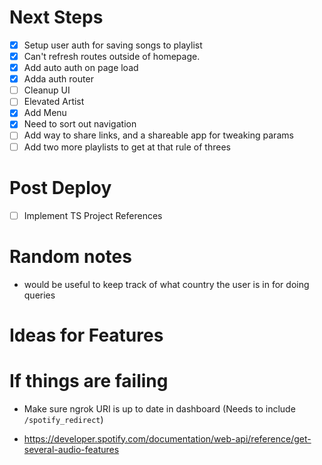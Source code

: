 
# Next Steps

- [x] Setup user auth for saving songs to playlist
- [x] Can't refresh routes outside of homepage.
- [x] Add auto auth on page load
- [x] Adda auth router
 - [ ] Cleanup UI
  - [ ] Elevated Artist
  - [x] Add Menu
- [x] Need to sort out navigation
- [ ] Add way to share links, and a shareable app for tweaking params
- [ ] Add two more playlists to get at that rule of threes

# Post Deploy
- [ ] Implement TS Project References

# Random notes

- would be useful to keep track of what country the user is in for doing queries

# Ideas for Features

# If things are failing

- Make sure ngrok URI is up to date in dashboard (Needs to include `/spotify_redirect`)


- https://developer.spotify.com/documentation/web-api/reference/get-several-audio-features

